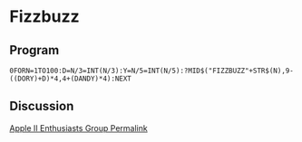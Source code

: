 # Fizzbuzz

## Program

`0FORN=1TO100:D=N/3=INT(N/3):Y=N/5=INT(N/5):?MID$("FIZZBUZZ"+STR$(N),9-((DORY)+D)*4,4+(DANDY)*4):NEXT`

## Discussion

[Apple II Enthusiasts Group Permalink](https://www.facebook.com/groups/5251478676/permalink/10158219971213677/)
